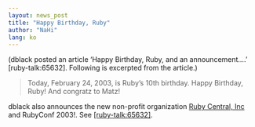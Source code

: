```yaml
---
layout: news_post
title: "Happy Birthday, Ruby"
author: "NaHi"
lang: ko
---
```


(dblack posted an article ‘Happy Birthday, Ruby, and an announcement….’
\[ruby-talk:65632\]. Following is excerpted from the article.)

> Today, February 24, 2003, is Ruby’s 10th birthday. Happy Birthday,
> Ruby! And congratz to Matz!

dblack also announces the new non-profit organization [Ruby Central,
Inc][1] and RubyConf 2003!. See [\[ruby-talk:65632\]][2].



[1]: http://rubycentral.org
[2]: https://blade.ruby-lang.org/ruby-talk/65632
